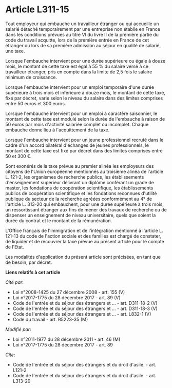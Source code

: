 # Article L311-15

Tout employeur qui embauche un travailleur étranger ou qui accueille un salarié détaché temporairement par une entreprise non
établie en France dans les conditions prévues au titre VI du livre II de la première partie du code du travail acquitte, lors
de la première entrée en France de cet étranger ou lors de sa première admission au séjour en qualité de salarié, une taxe.

Lorsque l'embauche intervient pour une durée supérieure ou égale à douze mois, le montant de cette taxe est égal à 55 % du
salaire versé à ce travailleur étranger, pris en compte dans la limite de 2,5 fois le salaire minimum de croissance.

Lorsque l'embauche intervient pour un emploi temporaire d'une durée supérieure à trois mois et inférieure à douze mois, le
montant de cette taxe, fixé par décret, varie selon le niveau du salaire dans des limites comprises entre 50 euros et 300
euros.

Lorsque l'embauche intervient pour un emploi à caractère saisonnier, le montant de cette taxe est modulé selon la durée de
l'embauche à raison de 50 euros par mois d'activité salariée complet ou incomplet. Chaque embauche donne lieu à
l'acquittement de la taxe.

Lorsque l'embauche intervient pour un jeune professionnel recruté dans le cadre d'un accord bilatéral d'échanges de jeunes
professionnels, le montant de cette taxe est fixé par décret dans des limites comprises entre 50 et 300 €.

Sont exonérés de la taxe prévue au premier alinéa les employeurs des citoyens de l'Union européenne mentionnés au troisième
alinéa de l'article L. 121-2, les organismes de recherche publics, les établissements d'enseignement supérieur délivrant un
diplôme conférant un grade de master, les fondations de coopération scientifique, les établissements publics de coopération
scientifique et les fondations reconnues d'utilité publique du secteur de la recherche agréées conformément au 4° de
l'article L. 313-20 qui embauchent, pour une durée supérieure à trois mois, un ressortissant étranger aux fins de mener des
travaux de recherche ou de dispenser un enseignement de niveau universitaire, quels que soient la durée du contrat et le
montant de la rémunération.

L'Office français de l'immigration et de l'intégration mentionné à l'article L. 121-13 du code de l'action sociale et des
familles est chargé de constater, de liquider et de recouvrer la taxe prévue au présent article pour le compte de l'Etat.

Les modalités d'application du présent article sont précisées, en tant que de besoin, par décret.

**Liens relatifs à cet article**

_Cité par_:

  - Loi n°2008-1425 du 27 décembre 2008 - art. 155 (V)
  - Loi n°2017-1775 du 28 décembre 2017 - art. 89 (V)
  - Code de l'entrée et du séjour des étrangers et ... - art. D311-18-2 (V)
  - Code de l'entrée et du séjour des étrangers et ... - art. D311-18-3 (V)
  - Code de l'entrée et du séjour des étrangers et ... - art. L832-1 (V)
  - Code du travail - art. R5223-35 (M)

_Modifié par_:

  - Loi n°2011-1977 du 28 décembre 2011 - art. 46 (M)
  - Loi n°2017-1775 du 28 décembre 2017 - art. 89

_Cite_:

  - Code de l'entrée et du séjour des étrangers et du droit d'asile. - art. L121-2
  - Code de l'entrée et du séjour des étrangers et du droit d'asile. - art. L313-20
